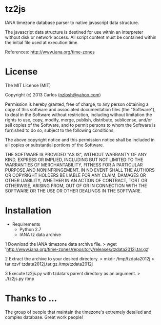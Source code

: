 tz2js
=====

IANA timezone database parser to native javascript data structure.

The javascript data structure is destined for use within an interpreter
without disk or network access.  All script content must be contained
within the initial file used at execution time.

References:
http://www.iana.org/time-zones


License
=======

The MIT License (MIT)

Copyright (c) 2013 Carlos (nzlosh@yahoo.com)

Permission is hereby granted, free of charge, to any person obtaining a
copy of this software and associated documentation files (the "Software"),
to deal in the Software without restriction, including without limitation
the rights to use, copy, modify, merge, publish, distribute, sublicense,
and/or sell copies of the Software, and to permit persons to whom the
Software is furnished to do so, subject to the following conditions:

The above copyright notice and this permission notice shall be included
in all copies or substantial portions of the Software.

THE SOFTWARE IS PROVIDED "AS IS", WITHOUT WARRANTY OF ANY KIND, EXPRESS
OR IMPLIED, INCLUDING BUT NOT LIMITED TO THE WARRANTIES OF MERCHANTABILITY,
FITNESS FOR A PARTICULAR PURPOSE AND NONINFRINGEMENT. IN NO EVENT SHALL
THE AUTHORS OR COPYRIGHT HOLDERS BE LIABLE FOR ANY CLAIM, DAMAGES OR
OTHER LIABILITY, WHETHER IN AN ACTION OF CONTRACT, TORT OR OTHERWISE,
ARISING FROM, OUT OF OR IN CONNECTION WITH THE SOFTWARE OR THE USE OR
OTHER DEALINGS IN THE SOFTWARE.


Installation
============

  * Requirements
    * Python 2.7
    * IANA tz data archive

  1 Download the IANA timezone data archive file.
    > wget 'http://www.iana.org/time-zones/repository/releases/tzdata2012j.tar.gz'

  2 Extract the archive to your desired directory.
    > mkdir /tmp/tzdata2012j
    > tar xzvf tzdata2012j.tar.gz /tmp/tzdata2012j

   3 Execute tz2js.py with tzdata's parent directory as an argument.
    > ./tz2js.py /tmp


Thanks to ...
=============

The group of people that maintain the timezone's extremely detailed and
complex database.  Great work people!
